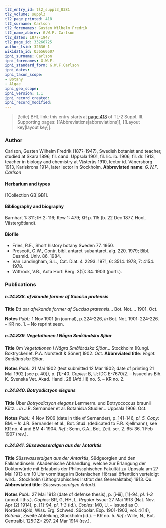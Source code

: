 ```yaml
---
tl2_entry_id: tl2_suppl3_0381
tl2_volume: suppl3
tl2_page_printed: 418
tl2_surname: Carlson
tl2_forenames: Gusten Wilhelm Fredrik
tl2_name_abbrev: G.W.F. Carlson
tl2_dates: 1877-1947
tl2_page_id: 33266725
author_lsid: 32636-1
wikidata_id: Q36560607
ipni_surname: Carlson
ipni_forenames: G.W.F.
ipni_standard_form: G.W.F.Carlson
ipni_dates: 
ipni_taxon_scope: 
- Botany
- Algae
ipni_geo_scope: 
ipni_version: 1.1
ipni_record_created: 
ipni_record_modified:
---
```



> [!cite] BHL link: this entry starts at [page 418](https://www.biodiversitylibrary.org/page/33266725) of TL-2 Suppl. III.
> Supporting pages: [[Abbreviations|abbreviations]], [[Layout key|layout key]].

### Author

Carlson, Gusten Wilhelm Fredrik (1877-1947), Swedish botanist and teacher, studied at Skara 1896, fil. cand. Uppsala 1901, fil. lic. ib. 1906, fil. dr. 1913, teacher in biology and chemistry at Västerås 1910, lector id. Vänersborg 1913, Karlskrona 1914, later lector in Stockholm. 
**Abbreviated name**: *G.W.F. Carlson*

#### Herbarium and types

[[Collection GB|GB]].

#### Bibliography and biography

Barnhart 1: 311; IH 2: 116; Kew 1: 479; KR p. 115 (b. 22 Dec 1877, Hool, Västergötland).

#### Biofile

- Fries, R.E., Short history botany Sweden 77. 1950.
- Prescott, G.W., Contr. bibl. antarct. subantarct. alg. 220. 1979; Bibl. Desmid. Univ. 86. 1984.
- Van Landingham, S.L., Cat. Diat. 4: 2293. 1971, 6: 3514. 1978, 7: 4154. 1978.
- Wittrock, V.B., Acta Horti Berg. 3(2): 34. 1903 (portr.).

### Publications

##### n.24.838. afvikande former af Succisa pratensis

**Title**
Ett par *afvikande former af Succisa pratensis*... Bot. Not.... 1901. Oct.

**Notes**
*Publ*.: 1 Nov 1901 (in journal), p. 224-226, *in* Bot. Not. 1901: 224-226. – KR no. 1. – No reprint seen.

##### n.24.839. Vegetationen I Några Småländska Sjöar

**Title**
Om *Vegetationen I Några Småländska Sjöar*... Stockholm (Kungl. Boktryckeriet. P.A. Norstedt & Söner) 1902. Oct.
**Abbreviated title**: *Veget. Småländska Sjöar*.

**Notes**
*Publ*.: 21 Mai 1902 (text submitted 12 Mar 1902; date of printing 21 Mai 1902 \[see p. 40\]), p. \[1\]-40. *Copies*: B, U; IDC E-7670/2. – Issued as Bih. K. Svenska Vet. Akad. Handl. 28 (Afd. III) no. 5. – KR no. 2.

##### n.24.840. Botryodictyon elegans

**Title**
Über *Botryodictyon elegans* Lemmerm. und Botryococcus braunii Kütz... *in* J.R. Sernander et al. Botaniska Studier... Uppsala 1906. Oct.

**Notes**
*Publ*.: 4 Nov 1906 (date in title of Sernander), p. 141-146, *pl. 5.* *Copy*: BM. – *In* J.R. Sernander et al., Bot. Stud. (dedicated to F.R. Kjellmann), see KR no. 4 and BM 4: 1904.
*Ref*.: Senn, G.A., Bot. Zeit. ser. 2. 65: 36. 1 Feb 1907 (rev.).

##### n.24.841. Süsswasseralgen aus der Antarktis

**Title**
*Süsswasseralgen aus der Antarktis*, Südgeorgien und den Falklandinseln. Akademische Abhandlung, welche zur Erlangung der Doktorwürde mit Erlaubnis der Philosophischen Fakultät zu Uppsala am 27 Mai 1913 um 10 Uhr vormittags im Botanischen Hörsaal öffentlich verteidigt wird... Stockholm (Lithographisches Institut des Generalstabs) 1913. Qu.
**Abbreviated title**: *Süsswasseralgen Antarkt.*

**Notes**
*Publ*.: 27 Mai 1913 (date of defense thesis), p. \[i-iii\], \[1\]-94, *pl. 1-3* (uncol. liths.). *Copies*: BR, G, HH, L.
*Regular issue*: 27 Mai 1913 (Nat. Nov. Apr (2) 1914), p. \[1\]-94, *pl. 1-3* (id.). *Copies*: MO, U. – Issued as O. Nordenskjöld, Wiss. Erg. Schwed. Südpolar. Exp. 1901-1903, vol. 4(14), *Botanik*, Zweite Abteilung, Stockholm (id.). – KR no. 5.
*Ref*.: Wille, N., Bot. Centralbl. 125(12): 297. 24 Mar 1914 (rev.).

